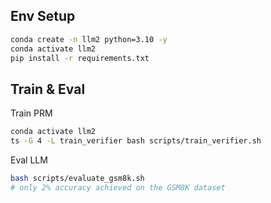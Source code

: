 ## Env Setup

```bash
conda create -n llm2 python=3.10 -y
conda activate llm2
pip install -r requirements.txt
```

## Train & Eval

Train PRM

```bash
conda activate llm2
ts -G 4 -L train_verifier bash scripts/train_verifier.sh
```

Eval LLM

```bash
bash scripts/evaluate_gsm8k.sh
# only 2% accuracy achieved on the GSM8K dataset
```